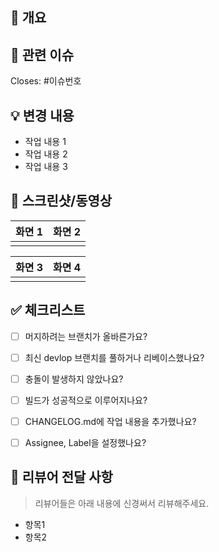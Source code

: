 <!--
PR 제목 규칙은 다음 형식을 따라주세요.
✨ [Type] scope: 작업 내용 요약
ex) [Feat] preview: 버퍼링 개선

Type 리스트: ✨ [Feat] | 🐛 [Fix] | 📝 [Docs] | [♻️] Refactor | [✅] Test | [🔖] Release | [🎛️] Chore |  [🚑️] Hotfix | ⏪️ [Revert]
Scope 리스트: camera | preview | guiding | network | other
-->

## 📝 개요

<!-- 이번 PR에서 작업한 내용을 간략하게 설명해주세요. -->


## 🔗 관련 이슈

<!-- 이 PR이 머지되면 Close할 이슈는 여기에 이슈 번호를 입력해주세요. -->
Closes: #이슈번호

<!-- 닫을 이슈가 여러개라면 더 추가해도 됩니다. >
<!-- Closes: #이슈번호2 -->
<!-- Closes: #이슈번호3 -->

<!-- 만약 이 PR과 관련된 이슈가 있지만, Close할 이슈가 아닌 경우 아래 라인의 주석을 풀고, 이슈 번호를 입력해주세요. -->
<!-- Related with: #이슈번호 -->


## 💡 변경 내용

<!-- 변경 사항에 대한 구체적인 내용을 작성해주세요. -->

- 작업 내용 1
- 작업 내용 2
- 작업 내용 3


## 📱 스크린샷/동영상

<!-- 작업 내용에 대한 스크린샷이나 동영상을 첨부해주세요. -->

| 화면 1 | 화면 2 |
| :---: | :---: |
|       |       |

| 화면 3 | 화면 4 |
| :---: | :---: |
|       |       |


## ✅ 체크리스트

<!-- PR을 보내기 전에 아래 항목들을 확인해주세요. -->

- [ ] 머지하려는 브랜치가 올바른가요?
- [ ] 최신 devlop 브랜치를 풀하거나 리베이스했나요?
- [ ] 충돌이 발생하지 않았나요?
- [ ] 빌드가 성공적으로 이루어지나요?
- [ ] CHANGELOG.md에 작업 내용을 추가했나요?
- [ ] Assignee, Label을 설정했나요?


## 💬 리뷰어 전달 사항

<!-- 리뷰어가 특별히 신경 써서 확인해야 할 부분이 있다면 자유롭게 작성해주세요. -->
<!-- (예: 릭이 없는지 확인해주세요, 테스트를 어떻게 할지 조언해주세요 등) -->

> 리뷰어들은 아래 내용에 신경써서 리뷰해주세요.

- 항목1
- 항목2

